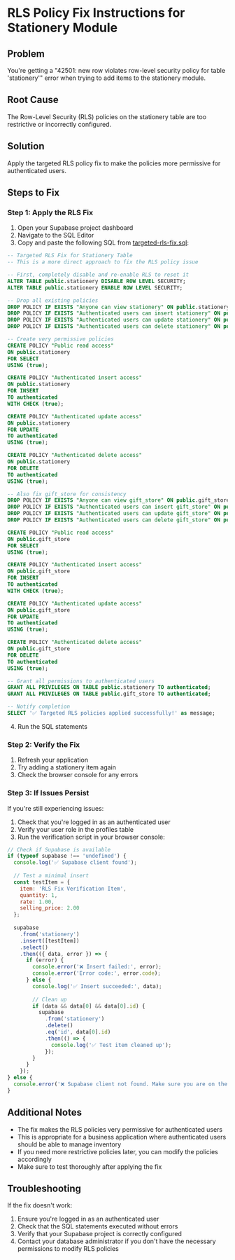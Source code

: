 # RLS Policy Fix Instructions for Stationery Module

## Problem
You're getting a "42501: new row violates row-level security policy for table 'stationery'" error when trying to add items to the stationery module.

## Root Cause
The Row-Level Security (RLS) policies on the stationery table are too restrictive or incorrectly configured.

## Solution
Apply the targeted RLS policy fix to make the policies more permissive for authenticated users.

## Steps to Fix

### Step 1: Apply the RLS Fix

1. Open your Supabase project dashboard
2. Navigate to the SQL Editor
3. Copy and paste the following SQL from [targeted-rls-fix.sql](file://c:\Users\MSI\CascadeProjects\point-art-hub-main%20(1)\targeted-rls-fix.sql):

```sql
-- Targeted RLS Fix for Stationery Table
-- This is a more direct approach to fix the RLS policy issue

-- First, completely disable and re-enable RLS to reset it
ALTER TABLE public.stationery DISABLE ROW LEVEL SECURITY;
ALTER TABLE public.stationery ENABLE ROW LEVEL SECURITY;

-- Drop all existing policies
DROP POLICY IF EXISTS "Anyone can view stationery" ON public.stationery;
DROP POLICY IF EXISTS "Authenticated users can insert stationery" ON public.stationery;
DROP POLICY IF EXISTS "Authenticated users can update stationery" ON public.stationery;
DROP POLICY IF EXISTS "Authenticated users can delete stationery" ON public.stationery;

-- Create very permissive policies
CREATE POLICY "Public read access" 
ON public.stationery 
FOR SELECT 
USING (true);

CREATE POLICY "Authenticated insert access" 
ON public.stationery 
FOR INSERT 
TO authenticated 
WITH CHECK (true);

CREATE POLICY "Authenticated update access" 
ON public.stationery 
FOR UPDATE 
TO authenticated 
USING (true);

CREATE POLICY "Authenticated delete access" 
ON public.stationery 
FOR DELETE 
TO authenticated 
USING (true);

-- Also fix gift_store for consistency
DROP POLICY IF EXISTS "Anyone can view gift_store" ON public.gift_store;
DROP POLICY IF EXISTS "Authenticated users can insert gift_store" ON public.gift_store;
DROP POLICY IF EXISTS "Authenticated users can update gift_store" ON public.gift_store;
DROP POLICY IF EXISTS "Authenticated users can delete gift_store" ON public.gift_store;

CREATE POLICY "Public read access" 
ON public.gift_store 
FOR SELECT 
USING (true);

CREATE POLICY "Authenticated insert access" 
ON public.gift_store 
FOR INSERT 
TO authenticated 
WITH CHECK (true);

CREATE POLICY "Authenticated update access" 
ON public.gift_store 
FOR UPDATE 
TO authenticated 
USING (true);

CREATE POLICY "Authenticated delete access" 
ON public.gift_store 
FOR DELETE 
TO authenticated 
USING (true);

-- Grant all permissions to authenticated users
GRANT ALL PRIVILEGES ON TABLE public.stationery TO authenticated;
GRANT ALL PRIVILEGES ON TABLE public.gift_store TO authenticated;

-- Notify completion
SELECT '✅ Targeted RLS policies applied successfully!' as message;
```

4. Run the SQL statements

### Step 2: Verify the Fix

1. Refresh your application
2. Try adding a stationery item again
3. Check the browser console for any errors

### Step 3: If Issues Persist

If you're still experiencing issues:

1. Check that you're logged in as an authenticated user
2. Verify your user role in the profiles table
3. Run the verification script in your browser console:

```javascript
// Check if Supabase is available
if (typeof supabase !== 'undefined') {
  console.log('✅ Supabase client found');
  
  // Test a minimal insert
  const testItem = { 
    item: 'RLS Fix Verification Item',
    quantity: 1,
    rate: 1.00,
    selling_price: 2.00
  };
  
  supabase
    .from('stationery')
    .insert([testItem])
    .select()
    .then(({ data, error }) => {
      if (error) {
        console.error('❌ Insert failed:', error);
        console.error('Error code:', error.code);
      } else {
        console.log('✅ Insert succeeded:', data);
        
        // Clean up
        if (data && data[0] && data[0].id) {
          supabase
            .from('stationery')
            .delete()
            .eq('id', data[0].id)
            .then(() => {
              console.log('✅ Test item cleaned up');
            });
        }
      }
    });
} else {
  console.error('❌ Supabase client not found. Make sure you are on the app page.');
}
```

## Additional Notes

- The fix makes the RLS policies very permissive for authenticated users
- This is appropriate for a business application where authenticated users should be able to manage inventory
- If you need more restrictive policies later, you can modify the policies accordingly
- Make sure to test thoroughly after applying the fix

## Troubleshooting

If the fix doesn't work:

1. Ensure you're logged in as an authenticated user
2. Check that the SQL statements executed without errors
3. Verify that your Supabase project is correctly configured
4. Contact your database administrator if you don't have the necessary permissions to modify RLS policies